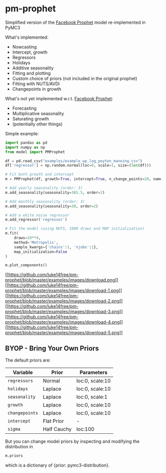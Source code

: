 # pm-prophet 
Simplified version of the [Facebook Prophet](https://facebook.github.io/prophet/) model re-implemented in PyMC3

What's implemented:
* Nowcasting
* Intercept, growth
* Regressors
* Holidays
* Additive seasonality
* Fitting and plotting
* Custom choice of priors (not included in the original prophet)
* Fitting with NUTS/AVDI
* Changepoints in growth

What's not yet implemented w.r.t. [Facebook Prophet](https://facebook.github.io/prophet/):
* Forecasting
* Multiplicative seasonality
* Saturating growth
* (potentially other things)

Simple example:
    
```python
import pandas as pd
import numpy as np
from model import PMProphet

df = pd.read_csv("examples/example_wp_log_peyton_manning.csv")
df['regressor'] = np.random.normal(loc=0, scale=1, size=(len(df)))

# Fit both growth and intercept
m = PMProphet(df, growth=True, intercept=True, n_change_points=20, name='model')

# Add yearly seasonality (order: 3)
m.add_seasonality(seasonality=365.5, order=2)

# Add monthly seasonality (order: 3)
m.add_seasonality(seasonality=30, order=2)

# Add a white noise regressor
m.add_regressor('regressor')

# Fit the model (using NUTS, 1000 draws and MAP initialization)
m.fit(
    draws=10**4, 
    method='Metropolis', 
    sample_kwargs={'chains':1, 'njobs':1},
    map_initialization=False
)

m.plot_components()
```

[[https://github.com/luke14free/pm-prophet/blob/master/examples/images/download.png]]
[[https://github.com/luke14free/pm-prophet/blob/master/examples/images/download-1.png]]
[[https://github.com/luke14free/pm-prophet/blob/master/examples/images/download-2.png]]
[[https://github.com/luke14free/pm-prophet/blob/master/examples/images/download-3.png]]
[[https://github.com/luke14free/pm-prophet/blob/master/examples/images/download-4.png]]
[[https://github.com/luke14free/pm-prophet/blob/master/examples/images/download-5.png]]

## BYOP - Bring Your Own Priors

The default priors are:

Variable | Prior | Parameters
--- | --- | --- 
`regressors` | Normal | loc:0, scale:10 
`holidays` | Laplace | loc:0, scale:10 
`seasonality` | Laplace | loc:0, scale:1 
`growth` | Laplace | loc:0, scale:10 
`changepoints` | Laplace | loc:0, scale:10 
`intercept` | Flat Prior | - 
`sigma` | Half Cauchy | loc:100

But you can change model priors by inspecting and modifying the distribution in

```python
m.priors
```

which is a dictionary of {prior: pymc3-distribution}.